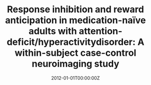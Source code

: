 ---
title: "Response inhibition and reward anticipation in medication-naïve adults with attention-deficit/hyperactivitydisorder: A within-subject case-control neuroimaging study"
authors:
- Susana Carmona
- Elseline Hoekzema
- Josep Antoni Ramos-Quiroga
- Vanesa Richarte
- Clara Canals
- Rosa Bosch
- Mariana Rovira
- Juan Carlos Soliva
- Antoni Bulbena Vilarrasa
- Adolf Tobeña
- Miguel Casas
- Óscar Vilarroya
date: "2012-01-01T00:00:00Z"
doi: ""
publishDate: "2012-01-01T00:00:00Z"
publication_types: ["2"]
publication: "In *Human Brain Mapping*"
tags:
- Otros
featured: false
links:
- name: Link
  url: https://pubmed.ncbi.nlm.nih.gov/21826761/
---